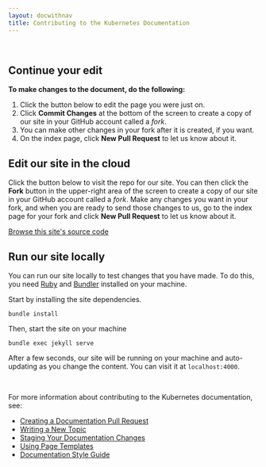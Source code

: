 ```yaml
---
layout: docwithnav
title: Contributing to the Kubernetes Documentation
---
```


<!-- BEGIN: Gotta keep this section JS/HTML because it swaps out content dynamically -->
<p>&nbsp;</p>
<script language="JavaScript">
var forwarding=window.location.hash.replace("#","");
$( document ).ready(function() {
    if(forwarding) {
        $("#generalInstructions").hide();
        $("#continueEdit").show();
        $("#continueEditButton").text("Edit " + forwarding);
        $("#continueEditButton").attr("href", "https://github.com/kubernetes/website/edit/{{ page.docsbranch }}/" + forwarding)
        $("#viewOnGithubButton").text("View " + forwarding + " on GitHub");
        $("#viewOnGithubButton").attr("href", "https://git.k8s.io/website/" + forwarding)
    } else {
        $("#generalInstructions").show();
        $("#continueEdit").hide();
    }
});
</script>
<div id="continueEdit">

<h2>Continue your edit</h2>

<p><b>To make changes to the document, do the following:</b></p>

<ol>
<li>Click the button below to edit the page you were just on.</li>
<li>Click <b>Commit Changes</b> at the bottom of the screen to create a copy of our site in your GitHub account called a <i>fork</i>.</li>
<li>You can make other changes in your fork after it is created, if you want.</li>
<li>On the index page, click <b>New Pull Request</b> to let us know about it.</li>
</ol>

<p><a id="continueEditButton" class="button"></a></p>
<p><a id="viewOnGithubButton" class="button"></a></p>

</div>
<div id="generalInstructions">

<h2>Edit our site in the cloud</h2>

<p>Click the button below to visit the repo for our site. You can then click the <b>Fork</b> button in the upper-right area of the screen to create a copy of our site in your GitHub account called a <i>fork</i>. Make any changes you want in your fork, and when you are ready to send those changes to us, go to the index page for your fork and click <b>New Pull Request</b> to let us know about it.</p>

<p><a class="button" href="https://github.com/kubernetes/website/">Browse this site's source code</a></p>

<h2>Run our site locally</h2>

<p>You can run our site locally to test changes that you have made. To do this, you need <a href="https://www.ruby-lang.org/en/">Ruby</a> and <a href="http://bundler.io/">Bundler</a> installed on your machine.</p>
<p>Start by installing the site dependencies.</p>
<div class="highlighter-rouge"><div class="highlight"><pre class="highlight"><code>bundle install</code></pre></div></div>
<p>Then, start the site on your machine</p>
<div class="highlighter-rouge"><div class="highlight"><pre class="highlight"><code>bundle exec jekyll serve</code></pre></div></div>
<p>After a few seconds, our site will be running on your machine and auto-updating as you change the content. You can visit it at <code>localhost:4000</code>.</p>

</div>
<!-- END: Dynamic section -->

<br/>

For more information about contributing to the Kubernetes documentation, see:

* [Creating a Documentation Pull Request](/docs/home/contribute/create-pull-request/)
* [Writing a New Topic](/docs/home/contribute/write-new-topic/)
* [Staging Your Documentation Changes](/docs/home/contribute/stage-documentation-changes/)
* [Using Page Templates](/docs/home/contribute/page-templates/)
* [Documentation Style Guide](/docs/home/contribute/style-guide/)
